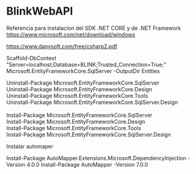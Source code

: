 # BlinkWebAPI
Referencia para instalacion del SDK .NET CORE y de .NET Framework
<br/>
https://www.microsoft.com/net/download/windows


https://www.danysoft.com/free/csharp2.pdf

Scaffold-DbContext "Server=localhost;Database=BLINK;Trusted_Connection=True;" Microsoft.EntityFrameworkCore.SqlServer -OutputDir Entities

Uninstall-Package Microsoft.EntityFrameworkCore.SqlServer<br/>
Uninstall-Package Microsoft.EntityFrameworkCore.Design<br/>
Uninstall-Package Microsoft.EntityFrameworkCore.Tools<br/>
Uninstall-Package Microsoft.EntityFrameworkCore.SqlServer.Design<br/>
<br/>
Install-Package Microsoft.EntityFrameworkCore.SqlServer<br/>
Install-Package Microsoft.EntityFrameworkCore.Design<br/>
Install-Package Microsoft.EntityFrameworkCore.Tools<br/>
Install-Package Microsoft.EntityFrameworkCore.SqlServer.Design<br/>

Instalar automaper

Install-Package AutoMapper.Extensions.Microsoft.DependencyInjection -Version 4.0.0
Install-Package AutoMapper -Version 7.0.0
